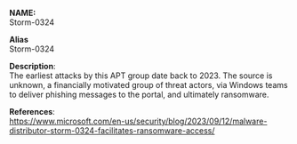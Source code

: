**NAME:**  
Storm-0324


**Alias**  
Storm-0324


**Description**:   
The earliest attacks by this APT group date back to 2023. The source is unknown, a financially motivated group of threat actors, via Windows teams to deliver phishing messages to the portal, and ultimately ransomware.


**References**:  
https://www.microsoft.com/en-us/security/blog/2023/09/12/malware-distributor-storm-0324-facilitates-ransomware-access/